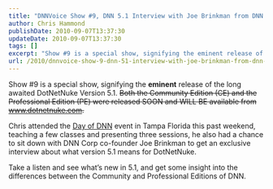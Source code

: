 ```yaml
---
title: "DNNVoice Show #9, DNN 5.1 Interview with Joe Brinkman from DNN Corp"
author: Chris Hammond
publishDate: 2010-09-07T13:37:30
updateDate: 2010-09-07T13:37:30
tags: []
excerpt: "Show #9 is a special show, signifying the eminent release of the long awaited DotNetNuke Version 5.1. Both the Community Edition (CE) and the Professional Edition (PE) were released SOON and WILL BE available from www.dotnetnuke.com. Chris attended the Day of DNN event in Tampa Florida this past weekend, teaching a few classes and presenting three sessions, he also had a chance to sit down with DNN Corp co-founder Joe Brinkman to get an exclusive interview about what version 5.1 means for DotNetNuke. Take a listen and see what’s new in 5.1, and get some insight into the differences between the Community and Professional Editions of DNN."
url: /2010/dnnvoice-show-9-dnn-51-interview-with-joe-brinkman-from-dnn-corp  # Use the generated URL with year
---
```

<p>Show #9 is a special show, signifying the <strong>eminent</strong> release of the long awaited DotNetNuke Version 5.1. <s>Both the Community Edition (CE) and the Professional Edition (PE) were released SOON and WILL BE available from <a href="https://www.dotnetnuke.com">www.dotnetnuke.com</a>.</s></p> <p>Chris attended the <a href="https://www.dayofdnn.com/" target="_blank">Day of DNN</a> event in Tampa Florida this past weekend, teaching a few classes and presenting three sessions, he also had a chance to sit down with DNN Corp co-founder Joe Brinkman to get an exclusive interview about what version 5.1 means for DotNetNuke.</p> <p>Take a listen and see what’s new in 5.1, and get some insight into the differences between the Community and Professional Editions of DNN.</p><img src="https://feeds.feedburner.com/~r/dnnvoice/~4/e0MV-UYjsW4" height="1" width="1"/>
